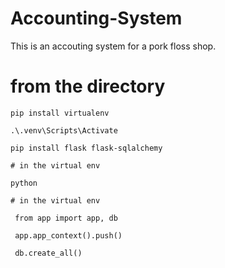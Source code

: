 # Accounting-System

This is an accouting system for a pork floss shop.

# from the directory

```
pip install virtualenv

.\.venv\Scripts\Activate

pip install flask flask-sqlalchemy

```

```
# in the virtual env

python
```

```
# in the virtual env

 from app import app, db

 app.app_context().push()

 db.create_all()
```
